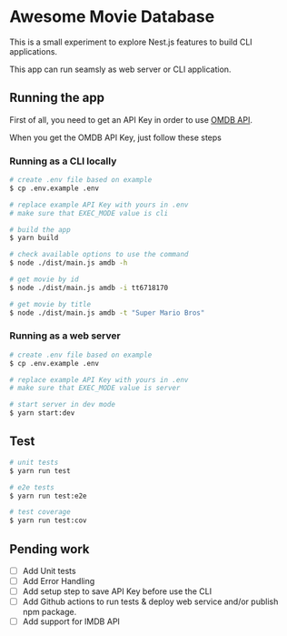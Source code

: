 # Awesome Movie Database

This is a small experiment to explore Nest.js features to build CLI applications. 

This app can run seamsly as web server or CLI application.

## Running the app
First of all, you need to get an API Key in order to use [OMDB API](https://www.omdbapi.com/apikey.aspx).

When you get the OMDB API Key, just follow these steps

### Running as a CLI locally

```bash
# create .env file based on example
$ cp .env.example .env

# replace example API Key with yours in .env
# make sure that EXEC_MODE value is cli

# build the app
$ yarn build

# check available options to use the command
$ node ./dist/main.js amdb -h

# get movie by id
$ node ./dist/main.js amdb -i tt6718170

# get movie by title
$ node ./dist/main.js amdb -t "Super Mario Bros"
```

### Running as a web server
```bash
# create .env file based on example
$ cp .env.example .env

# replace example API Key with yours in .env
# make sure that EXEC_MODE value is server

# start server in dev mode
$ yarn start:dev
```

## Test

```bash
# unit tests
$ yarn run test

# e2e tests
$ yarn run test:e2e

# test coverage
$ yarn run test:cov
```

## Pending work
- [ ] Add Unit tests 
- [ ] Add Error Handling
- [ ] Add setup step to save API Key before use the CLI
- [ ] Add Github actions to run tests & deploy web service and/or publish npm package.
- [ ] Add support for IMDB API
